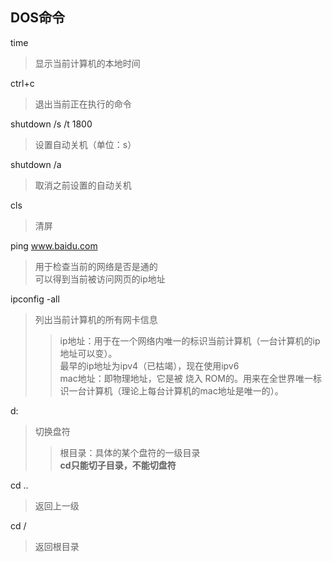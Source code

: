 ## DOS命令

time 
>显示当前计算机的本地时间  

ctrl+c 
>退出当前正在执行的命令  

shutdown /s /t 1800 
>设置自动关机（单位：s）  

shutdown /a 
>取消之前设置的自动关机  

cls 
>清屏  

ping www.baidu.com
>用于检查当前的网络是否是通的    
>可以得到当前被访问网页的ip地址 

ipconfig -all  
>列出当前计算机的所有网卡信息  
>>ip地址：用于在一个网络内唯一的标识当前计算机（一台计算机的ip地址可以变）。  
>>最早的ip地址为ipv4（已枯竭），现在使用ipv6  
>>mac地址：即物理地址，它是被 烧入 ROM的。用来在全世界唯一标识一台计算机（理论上每台计算机的mac地址是唯一的）。

d: 
>切换盘符  
>>根目录：具体的某个盘符的一级目录   
>>**cd只能切子目录，不能切盘符**

cd ..  
>返回上一级

cd /  
>返回根目录


 
